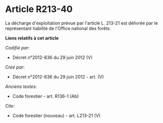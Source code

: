 # Article R213-40

La décharge d'exploitation prévue par l'article L. 213-21 est délivrée par le représentant habilité de l'Office national des
forêts.

**Liens relatifs à cet article**

_Codifié par_:

  - Décret n°2012-836 du 29 juin 2012 (V)

_Créé par_:

  - Décret n°2012-836 du 29 juin 2012 - art. (V)

_Anciens textes_:

  - Code forestier - art. R136-1 (Ab)

_Cite_:

  - Code forestier (nouveau) - art. L213-21 (V)
